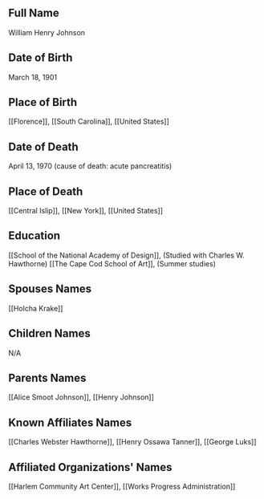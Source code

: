 ## Full Name
William Henry Johnson

## Date of Birth
March 18, 1901

## Place of Birth
[[Florence]], [[South Carolina]], [[United States]]

## Date of Death
April 13, 1970 (cause of death: acute pancreatitis)

## Place of Death
[[Central Islip]], [[New York]], [[United States]]

## Education
[[School of the National Academy of Design]], (Studied with Charles W. Hawthorne)
[[The Cape Cod School of Art]], (Summer studies)

## Spouses Names
[[Holcha Krake]]

## Children Names
N/A

## Parents Names
[[Alice Smoot Johnson]], [[Henry Johnson]]

## Known Affiliates Names
[[Charles Webster Hawthorne]], 
[[Henry Ossawa Tanner]], 
[[George Luks]]

## Affiliated Organizations' Names
[[Harlem Community Art Center]], 
[[Works Progress Administration]]

